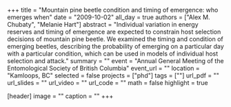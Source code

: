 +++
title = "Mountain pine beetle condition and timing of emergence: who emerges when"
date = "2009-10-02"
all_day = true
authors = ["Alex M. Chubaty", "Melanie Hart"]
abstract = "Individual variation in energy reserves and timing of emergence are expected to constrain host selection decisions of mountain pine beetle. We examined the timing and condition of emerging beetles, describing the probability of emerging on a particular day with a particular condition, which can be used in models of individual host selection and attack."
summary = ""
event = "Annual General Meeting of the Entomological Society of British Columbia"
event_url = ""
location = "Kamloops, BC"
selected = false
projects = ["phd"]
tags = [""]
url_pdf = ""
url_slides = ""
url_video = ""
url_code = ""
math = false
highlight = true

[header]
image = ""
caption = ""
+++
